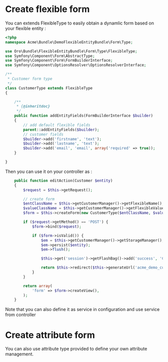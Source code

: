 Create flexible form
====================

You can extends FlexibleType to easily obtain a dynamlic form based on your flexible entity :

```php
<?php
namespace Acme\Bundle\DemoFlexibleEntityBundle\Form\Type;

use Oro\Bundle\FlexibleEntityBundle\Form\Type\FlexibleType;
use Symfony\Component\Form\AbstractType;
use Symfony\Component\Form\FormBuilderInterface;
use Symfony\Component\OptionsResolver\OptionsResolverInterface;

/**
 * Customer form type
 */
class CustomerType extends FlexibleType
{

    /**
     * {@inheritdoc}
     */
    public function addEntityFields(FormBuilderInterface $builder)
    {
        // add default flexible fields
        parent::addEntityFields($builder);
        // customer fields
        $builder->add('firstname', 'text');
        $builder->add('lastname', 'text');
        $builder->add('email', 'email', array('required' => true));
    }

}
```

Then you can use it on your controller as :
```php
    public function editAction(Customer $entity)
    {
        $request = $this->getRequest();

        // create form
        $entClassName = $this->getCustomerManager()->getFlexibleName();
        $valueClassName = $this->getCustomerManager()->getFlexibleValueName();
        $form = $this->createForm(new CustomerType($entClassName, $valueClassName), $entity);

        if ($request->getMethod() == 'POST') {
            $form->bind($request);

            if ($form->isValid()) {
                $em = $this->getCustomerManager()->getStorageManager();
                $em->persist($entity);
                $em->flush();

                $this->get('session')->getFlashBag()->add('success', 'Customer successfully saved');

                return $this->redirect($this->generateUrl('acme_demo_customer_index'));
            }
        }

        return array(
            'form' => $form->createView(),
        );
    }
```

Note that you can also define it as service in configuration and use service from controller

Create attribute form
=====================

You can also use attribute type provided to define your own attribute management.


